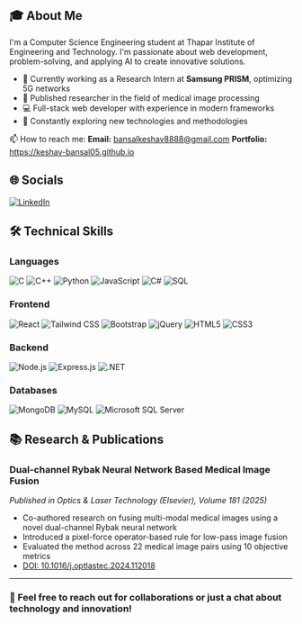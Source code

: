 
## 🎓 About Me

I'm a Computer Science Engineering student at Thapar Institute of Engineering and Technology. I'm passionate about web development, problem-solving, and applying AI to create innovative solutions.

- 🔭 Currently working as a Research Intern at **Samsung PRISM**, optimizing 5G networks
- 🌱 Published researcher in the field of medical image processing
- 💻 Full-stack web developer with experience in modern frameworks
- 🚀 Constantly exploring new technologies and methodologies

📫 How to reach me:
**Email:** bansalkeshav8888@gmail.com
**Portfolio:** https://keshav-bansal05.github.io

## 🌐 Socials
[![LinkedIn](https://img.shields.io/badge/LINKEDIN-0077B5?style=for-the-badge&logo=linkedin&logoColor=white)](https://www.linkedin.com/in/keshavbansal06/)

## 🛠️ Technical Skills

### Languages

![C](https://img.shields.io/badge/C-00599C?style=for-the-badge&logo=c&logoColor=white)
![C++](https://img.shields.io/badge/C%2B%2B-00599C?style=for-the-badge&logo=c%2B%2B&logoColor=white)
![Python](https://img.shields.io/badge/Python-3776AB?style=for-the-badge&logo=python&logoColor=white)
![JavaScript](https://img.shields.io/badge/JavaScript-F7DF1E?style=for-the-badge&logo=javascript&logoColor=black)
![C#](https://img.shields.io/badge/C%23-239120?style=for-the-badge&logo=c-sharp&logoColor=white)
![SQL](https://img.shields.io/badge/SQL-4479A1?style=for-the-badge&logo=mysql&logoColor=white)

### Frontend

![React](https://img.shields.io/badge/React-20232A?style=for-the-badge&logo=react&logoColor=61DAFB)
![Tailwind CSS](https://img.shields.io/badge/Tailwind_CSS-38B2AC?style=for-the-badge&logo=tailwind-css&logoColor=white)
![Bootstrap](https://img.shields.io/badge/Bootstrap-563D7C?style=for-the-badge&logo=bootstrap&logoColor=white)
![jQuery](https://img.shields.io/badge/jQuery-0769AD?style=for-the-badge&logo=jquery&logoColor=white)
![HTML5](https://img.shields.io/badge/HTML5-E34F26?style=for-the-badge&logo=html5&logoColor=white)
![CSS3](https://img.shields.io/badge/CSS3-1572B6?style=for-the-badge&logo=css3&logoColor=white)

### Backend

![Node.js](https://img.shields.io/badge/Node.js-43853D?style=for-the-badge&logo=node.js&logoColor=white)
![Express.js](https://img.shields.io/badge/Express.js-404D59?style=for-the-badge&logo=express&logoColor=white)
![.NET](https://img.shields.io/badge/.NET-5C2D91?style=for-the-badge&logo=.net&logoColor=white)

### Databases

![MongoDB](https://img.shields.io/badge/MongoDB-4EA94B?style=for-the-badge&logo=mongodb&logoColor=white)
![MySQL](https://img.shields.io/badge/MySQL-00000F?style=for-the-badge&logo=mysql&logoColor=white)
![Microsoft SQL Server](https://img.shields.io/badge/Microsoft_SQL_Server-CC2927?style=for-the-badge&logo=microsoft-sql-server&logoColor=white)

## 📚 Research & Publications

### Dual-channel Rybak Neural Network Based Medical Image Fusion

_Published in Optics & Laser Technology (Elsevier), Volume 181 (2025)_

- Co-authored research on fusing multi-modal medical images using a novel dual-channel Rybak neural network
- Introduced a pixel-force operator-based rule for low-pass image fusion
- Evaluated the method across 22 medical image pairs using 10 objective metrics
- [DOI: 10.1016/j.optlastec.2024.112018](https://doi.org/10.1016/j.optlastec.2024.112018)

<!-- ## ☕ Support Me

<a href="https://www.buymeacoffee.com/keshavbansal" target="_blank">
  <img src="https://cdn.buymeacoffee.com/buttons/v2/default-yellow.png" alt="Buy Me A Coffee" height="50px">
</a> -->

---

### 💬 Feel free to reach out for collaborations or just a chat about technology and innovation!
